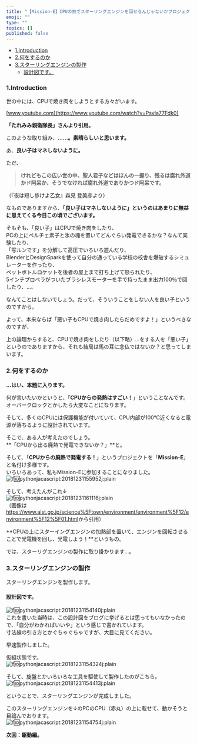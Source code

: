 ```yaml
---
title: "【Mission-E】CPUの熱でスターリングエンジンを回せるんじゃないかプロジェクト（製作編）"
emoji: ""
type: ""
topics: []
published: false
---
```


* [1.Introduction](#1Introduction)
* [2.何をするのか](#2何をするのか)
* [3.スターリングエンジンの製作](#3スターリングエンジンの製作)  
   * [設計図です。](#設計図です)

### 1.Introduction

世の中には、CPUで焼き肉をしようとする方々がいます。

[www.youtube.com](https://www.youtube.com/watch?v=Psvla77Fdk0)

**「たれみみ親衛隊長」さんより引用。**

このような取り組み、**......。素晴らしいと思います。**

あ、**良い子はマネしないように。**

ただ、

> **けれどもこの広い世の中、聖人君子などはほんの一握り、残るは腐れ外道かド阿呆か、そうでなければ腐れ外道でありかつド阿呆です。**

（『夜は短し歩けよ乙女』森見 登美彦より）

なものでありますから、**「良い子はマネしないように」というのはあまりに無益に思えてくる今日この頃でございます。**

そもそも、「良い子」はCPUで焼き肉をしたり、  
PCの上にペルチェ素子と氷の塊を置いてどんぐらい発電できるかな？なんて実験したり、  
「写ルンです」を分解して高圧でいろいろ遊んだり、  
BlenderとDesignSparkを使って自分の通っている学校の校舎を爆破するシミュレーターを作ったり、  
ペットボトルロケットを後者の屋上まで打ち上げて怒られたり、  
5インチプロペラがついたブラシレスモーターを手で持ったまま出力100％で回したり、...、

なんてことはしないでしょう。だって、そういうことをしない人を良い子というのですから。
  
  
よって、本来ならば「悪い子もCPUで焼き肉したらだめですよ！」というべきなのですが、

上の論理からすると、CPUで焼き肉をしたり（以下略）...をする人を「悪い子」というのでありますから、それも結局は馬の耳に念仏ではないか？と思ってしまいます。  
  
  
### 2.何をするのか

**...はい、本題に入ります。**

何が言いたいかというと、「**CPUからの発熱はすごい！**」ということなんです。  
オーバークロックとかしたら大変なことになります。

そして、多くのCPUには保護機能が付いていて、CPU内部が100℃近くなると電源が落ちるように設計されています。

そこで、ある人が考えたのでしょう。  
**「CPUから出る廃熱で発電できないか？」**と。

そして、「**CPUからの廃熱で発電する！**」というプロジェクトを「**Mission-E**」と名付け多様です。  
いろいろあって、私もMission-Eに参加することになりました。  
![f:id:pythonjacascript:20181231155952j:plain](/images/ppythonjacascript2018123120181231155952.jpg "f:id:pythonjacascript:20181231155952j:plain")

  
そして、考えたんがこれ↓  
![f:id:pythonjacascript:20181231161116j:plain](/images/ppythonjacascript2018123120181231161116.jpg "f:id:pythonjacascript:20181231161116j:plain")  
（画像は<https://www.aist.go.jp/science%5Ftown/environment/environment%5F12/environment%5F12%5F01.html>から引用）

**CPUの上にスターイングエンジンの加熱部を置いて、エンジンを回転させることで発電機を回し、発電しよう！**というもの。

では、スターリグエンジンの製作に取り掛かります...。  
  
### 3.スターリングエンジンの製作

スターリングエンジンを製作します。

#### 設計図です。

![f:id:pythonjacascript:20181231154140j:plain](/images/ppythonjacascript2018123120181231154140.jpg "f:id:pythonjacascript:20181231154140j:plain")  
これを書いた当時は、この設計図をブログに挙げるとは思ってもいなかったので、「自分がわかればいいや」という感じで書かれています。  
寸法線の引き方とかぐちゃぐちゃですが、大目に見てください。

早速製作しました。

仮組状態です。  
![f:id:pythonjacascript:20181231154324j:plain](/images/ppythonjacascript2018123120181231154324.jpg "f:id:pythonjacascript:20181231154324j:plain")

そして、旋盤とかいろいろな工具を駆使して製作したのがこちら。  
![f:id:pythonjacascript:20181231154413j:plain](/images/ppythonjacascript2018123120181231154413.jpg "f:id:pythonjacascript:20181231154413j:plain")

ということで、スターリングエンジンが完成しました。

このスターリングエンジンを↓のPCのCPU（赤丸）の上に載せて、動かそうと目論んでおります。  
![f:id:pythonjacascript:20181231154754j:plain](/images/ppythonjacascript2018123120181231154754.jpg "f:id:pythonjacascript:20181231154754j:plain")

  
**次回：駆動編。**